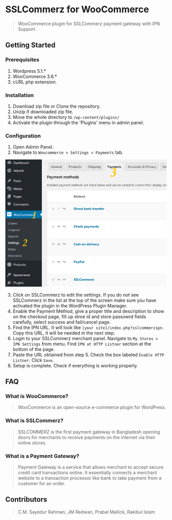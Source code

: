 # SSLCommerz for WooCommerce

> WooCommerce plugin for SSLCommerz payment gateway with IPN Support.

## Getting Started

### Prerequisites

1. Wordpress 5.1.*
2. WooCommerce 3.6.*
3. cURL php extension.

### Installation

1. Download zip file or Clone the repository.
2. Unzip if downloaded zip file.
3. Move the whole directory to ```/wp-content/plugins/```
4. Activate the plugin through the 'Plugins' menu in admin panel.

### Configuration

1. Open Admin Panel.
2. Navigate to ```Woocommerce > Settings > Payments``` tab.

![Payments Menu](images/config1.png)

3. Click on SSLCommerz to edit the settings. If you do not see SSLCommerz in the list at the top of the screen make sure you have activated the plugin in the WordPress Plugin Manager.
4. Enable the Payment Method, give a proper title and description to show on the checkout page,  fill up stroe id and store passowrd fields carefully, select success and fail/cancel page.
5. Find the IPN URL. It will look like ```[your site]/index.php?sslcommerzipn```. Copy this URL, it will be needed in the next step.
6. Login to your SSLCommerz merchant panel. Navigate to ```My Stores > IPN Settings``` from menu. Find ```IPN at HTTP Listner``` section at the bottom of the page.
7. Paste the URL obtained from step 5. Check the box labeled ```Enable HTTP Listner```. Click ```Save```.
8. Setup is complete. Check if everything is working properly.


## FAQ

### What is WooCommerce?
> WooCommerce is an open-source e-commerce plugin for WordPress. 

### What is SSLCommerz?
> SSLCOMMERZ is the first payment gateway in Bangladesh opening doors for merchants to receive payments on the internet via their online stores.
### What is a Payment Gateway?
> Payment Gateway is a service that allows merchant to accept secure credit card transactions online. It essentially connects a merchant website to a transaction processor like bank to take payment from a customer for an order.


## Contributors
> C.M. Sayedur Rahman,
> JM Redwan,
> Prabal Mallick,
> Rakibul Islam